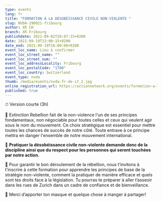 ```yaml
---
type: events
lang: fr
title: "FORMATION À LA DÉSOBÉISSANCE CIVILE NON-VIOLENTE "
slug: NVDA-190921-fribourg
author: XR CH
branch: XR Fribourg
publishdate: 2021-09-02T20:07:15+0200
date: 2021-09-19T13:00:15+0200
date_end: 2021-09-19T16:00:00+0200
event_loc_name: Lieu à confirmer
event_loc_street_name: ""
event_loc_street_num: ""
event_loc_addressLocality: Fribourg
event_loc_postalCode: "1700"
event_loc_country: Switzerland
event_type: nvda
thumb: /media/events/nvda-fr-de-it_2.jpg
online_registration_url: https://actionnetwork.org/events/formation-a-la-desobeissance-civile-non-violente-9/
published: true
---
```

⏱ Version courte (3h)\
\
🚩 Extinction Rebellion fait de la non-violence l'un de ses principes fondamentaux, non négociable pour toutes celles et ceux qui veulent agir sous le nom du mouvement. Ce choix stratégique est essentiel pour mettre toutes les chances de succès de notre côté. Toute entrave à ce principe mettra en danger l'ensemble de notre mouvement international. 

💚 **Pratiquer la désobéissance civile non-violente demande donc de la discipline ainsi que du respect pour les personnes qui seront touchées par notre action.**

📃 Pour garantir le bon déroulement de la rébellion, nous t’invitons à t’inscrire à cette formation pour apprendre les principes de base de la stratégie non-violente, comment la pratiquer de manière efficace et quels sont tes droits face à la législation. Tu pourras te préparer à aller t’asseoir dans les rues de Zurich dans un cadre de confiance et de bienveillance.

🍎 Merci d’apporter ton masque et quelque chose à manger à partager!